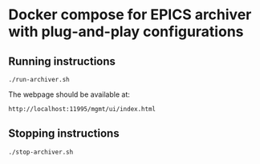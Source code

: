 # Docker compose for EPICS archiver with plug-and-play configurations

## Running instructions

    ./run-archiver.sh

The webpage should be available at:

	http://localhost:11995/mgmt/ui/index.html

## Stopping instructions

    ./stop-archiver.sh
